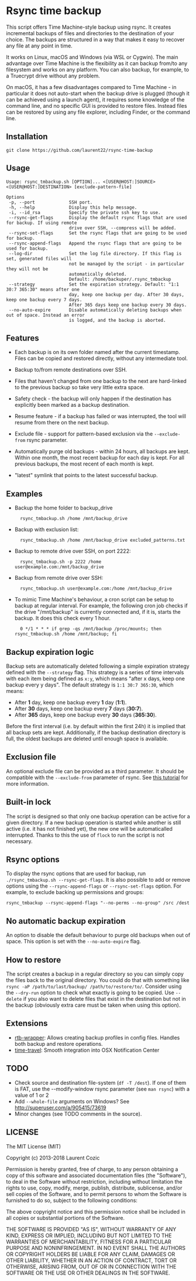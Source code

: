 # Rsync time backup

This script offers Time Machine-style backup using rsync. It creates incremental backups of files and directories to the destination of your choice. The backups are structured in a way that makes it easy to recover any file at any point in time.

It works on Linux, macOS and Windows (via WSL or Cygwin). The main advantage over Time Machine is the flexibility as it can backup from/to any filesystem and works on any platform. You can also backup, for example, to a Truecrypt drive without any problem.

On macOS, it has a few disadvantages compared to Time Machine - in particular it does not auto-start when the backup drive is plugged (though it can be achieved using a launch agent), it requires some knowledge of the command line, and no specific GUI is provided to restore files. Instead files can be restored by using any file explorer, including Finder, or the command line.

## Installation

	git clone https://github.com/laurent22/rsync-time-backup

## Usage

	Usage: rsync_tmbackup.sh [OPTION]... <[USER@HOST:]SOURCE> <[USER@HOST:]DESTINATION> [exclude-pattern-file]

	Options
	 -p, --port             SSH port.
	 -h, --help             Display this help message.
	 -i, --id_rsa           Specify the private ssh key to use.
	 --rsync-get-flags      Display the default rsync flags that are used for backup. If using remote
	                        drive over SSH, --compress will be added.
	 --rsync-set-flags      Set the rsync flags that are going to be used for backup.
	 --rsync-append-flags   Append the rsync flags that are going to be used for backup.
	 --log-dir              Set the log file directory. If this flag is set, generated files will
	                        not be managed by the script - in particular they will not be
	                        automatically deleted.
	                        Default: /home/backuper/.rsync_tmbackup
	 --strategy             Set the expiration strategy. Default: "1:1 30:7 365:30" means after one
	                        day, keep one backup per day. After 30 days, keep one backup every 7 days.
	                        After 365 days keep one backup every 30 days.
	 --no-auto-expire       Disable automatically deleting backups when out of space. Instead an error
	                        is logged, and the backup is aborted.

## Features

* Each backup is on its own folder named after the current timestamp. Files can be copied and restored directly, without any intermediate tool.

* Backup to/from remote destinations over SSH.

* Files that haven't changed from one backup to the next are hard-linked to the previous backup so take very little extra space.

* Safety check - the backup will only happen if the destination has explicitly been marked as a backup destination.

* Resume feature - if a backup has failed or was interrupted, the tool will resume from there on the next backup.

* Exclude file - support for pattern-based exclusion via the `--exclude-from` rsync parameter.

* Automatically purge old backups - within 24 hours, all backups are kept. Within one month, the most recent backup for each day is kept. For all previous backups, the most recent of each month is kept.

* "latest" symlink that points to the latest successful backup.

## Examples
	
* Backup the home folder to backup_drive
	
		rsync_tmbackup.sh /home /mnt/backup_drive  

* Backup with exclusion list:
	
		rsync_tmbackup.sh /home /mnt/backup_drive excluded_patterns.txt

* Backup to remote drive over SSH, on port 2222:

		rsync_tmbackup.sh -p 2222 /home user@example.com:/mnt/backup_drive


* Backup from remote drive over SSH:

		rsync_tmbackup.sh user@example.com:/home /mnt/backup_drive

* To mimic Time Machine's behaviour, a cron script can be setup to backup at regular interval. For example, the following cron job checks if the drive "/mnt/backup" is currently connected and, if it is, starts the backup. It does this check every 1 hour.
		
		0 */1 * * * if grep -qs /mnt/backup /proc/mounts; then rsync_tmbackup.sh /home /mnt/backup; fi

## Backup expiration logic

Backup sets are automatically deleted following a simple expiration strategy defined with the `--strategy` flag. This strategy is a series of time intervals with each item being defined as `x:y`, which means "after x days, keep one backup every y days". The default strategy is `1:1 30:7 365:30`, which means:

- After **1** day, keep one backup every **1** day (**1:1**).
- After **30** days, keep one backup every **7** days (**30:7**).
- After **365** days, keep one backup every **30** days (**365:30**).

Before the first interval (i.e. by default within the first 24h) it is implied that all backup sets are kept. Additionally, if the backup destination directory is full, the oldest backups are deleted until enough space is available.

## Exclusion file

An optional exclude file can be provided as a third parameter. It should be compatible with the `--exclude-from` parameter of rsync. See [this tutorial](https://web.archive.org/web/20230126121643/https://sites.google.com/site/rsync2u/home/rsync-tutorial/the-exclude-from-option) for more information.

## Built-in lock

The script is designed so that only one backup operation can be active for a given directory. If a new backup operation is started while another is still active (i.e. it has not finished yet), the new one will be automaticalled interrupted. Thanks to this the use of `flock` to run the script is not necessary.

## Rsync options

To display the rsync options that are used for backup, run `./rsync_tmbackup.sh --rsync-get-flags`. It is also possible to add or remove options using the `--rsync-append-flags` or `--rsync-set-flags` option. For example, to exclude backing up permissions and groups:

	rsync_tmbackup --rsync-append-flags "--no-perms --no-group" /src /dest

## No automatic backup expiration

An option to disable the default behaviour to purge old backups when out of space. This option is set with the `--no-auto-expire` flag.
	
	
## How to restore

The script creates a backup in a regular directory so you can simply copy the files back to the original directory. You could do that with something like `rsync -aP /path/to/last/backup/ /path/to/restore/to/`. Consider using the `--dry-run` option to check what exactly is going to be copied. Use `--delete` if you also want to delete files that exist in the destination but not in the backup (obviously extra care must be taken when using this option).

## Extensions

* [rtb-wrapper](https://github.com/thomas-mc-work/rtb-wrapper): Allows creating backup profiles in config files. Handles both backup and restore operations.
* [time-travel](https://github.com/joekerna/time-travel): Smooth integration into OSX Notification Center

## TODO

* Check source and destination file-system (`df -T /dest`). If one of them is FAT, use the --modify-window rsync parameter (see `man rsync`) with a value of 1 or 2
* Add `--whole-file` arguments on Windows? See http://superuser.com/a/905415/73619
* Minor changes (see TODO comments in the source).

## LICENSE

The MIT License (MIT)

Copyright (c) 2013-2018 Laurent Cozic

Permission is hereby granted, free of charge, to any person obtaining a copy
of this software and associated documentation files (the "Software"), to deal
in the Software without restriction, including without limitation the rights
to use, copy, modify, merge, publish, distribute, sublicense, and/or sell
copies of the Software, and to permit persons to whom the Software is
furnished to do so, subject to the following conditions:

The above copyright notice and this permission notice shall be included in
all copies or substantial portions of the Software.

THE SOFTWARE IS PROVIDED "AS IS", WITHOUT WARRANTY OF ANY KIND, EXPRESS OR
IMPLIED, INCLUDING BUT NOT LIMITED TO THE WARRANTIES OF MERCHANTABILITY,
FITNESS FOR A PARTICULAR PURPOSE AND NONINFRINGEMENT. IN NO EVENT SHALL THE
AUTHORS OR COPYRIGHT HOLDERS BE LIABLE FOR ANY CLAIM, DAMAGES OR OTHER
LIABILITY, WHETHER IN AN ACTION OF CONTRACT, TORT OR OTHERWISE, ARISING FROM,
OUT OF OR IN CONNECTION WITH THE SOFTWARE OR THE USE OR OTHER DEALINGS IN
THE SOFTWARE.
